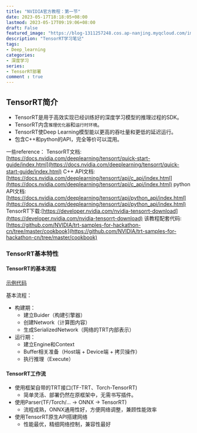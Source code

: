 ```yaml
---
title: "NVIDIA官方教程：第一节"
date: 2023-05-17T18:18:05+08:00
lastmod: 2023-05-17T09:19:06+08:00
draft: False
featured_image: "https://blog-1311257248.cos.ap-nanjing.myqcloud.com/imgs/deep-learning%26computer-vision/tensorrt_title.jpg"
description: "TensorRT学习笔记"
tags:
- Deep_learning
categories:
- 深度学习
series:
- TensorRT部署
comment : true
---
```


## TensorRT简介

* TensorRT是用于高效实现已经训练好的深度学习模型的推理过程的SDK。
* TensorRT内含`推理优化器`和`运行时环境`。
* TensorRT使Deep Learning模型能以更高的吞吐量和更低的延迟运行。
* 包含C++和python的API，完全等价可以混用。

一些reference：
TensorRT文档:[https://docs.nvidia.com/deeplearning/tensorrt/quick-start-guide/index.html](https://docs.nvidia.com/deeplearning/tensorrt/quick-start-guide/index.html)
C++ API文档:[https://docs.nvidia.com/deeplearning/tensorrt/api/c_api/index.html](https://docs.nvidia.com/deeplearning/tensorrt/api/c_api/index.html)
python API文档:[https://docs.nvidia.com/deeplearning/tensorrt/api/python_api/index.html](https://docs.nvidia.com/deeplearning/tensorrt/api/python_api/index.html)
TensorRT下载:[https://developer.nvidia.com/nvidia-tensorrt-download](https://developer.nvidia.com/nvidia-tensorrt-download)
该教程配套代码:[https://github.com/NVIDIA/trt-samples-for-hackathon-cn/tree/master/cookbook](https://github.com/NVIDIA/trt-samples-for-hackathon-cn/tree/master/cookbook)

### TensorRT基本特性

#### TensorRT的基本流程

[示例代码](https://github.com/NVIDIA/trt-samples-for-hackathon-cn/blob/master/cookbook/01-SimpleDemo/TensorRT8.0/main-cudart.py)

基本流程：
* 构建期：
    * 建立Buider（构建引擎器）
    * 创建Network（计算图内容）
    * 生成SerializedNetwork（网络的TRT内部表示）
* 运行期：
    * 建立Engine和Context
    * Buffer相关准备（Host端 + Device端 + 拷贝操作）
    * 执行推理（Execute）

#### TensorRT工作流
* 使用框架自带的TRT接口(TF-TRT、Torch-TensorRT)
    * 简单灵活、部署仍然在原框架中，无需书写插件。
* 使用Parser(TF/Torch/... -> ONNX -> TensorRT)
    * 流程成熟，ONNX通用性好，方便网络调整，兼顾性能效率
* 使用TensorRT原生API搭建网络
    * 性能最优，精细网络控制，兼容性最好
